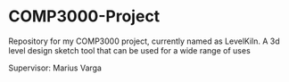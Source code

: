# COMP3000-Project
Repository for my COMP3000 project, currently named as LevelKiln. A 3d level design sketch tool that can be used for a wide range of uses

Supervisor: Marius Varga
